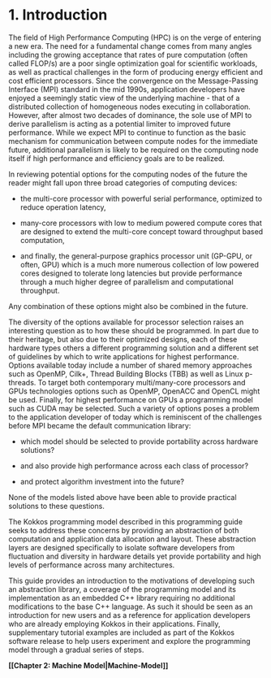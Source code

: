 
# 1. Introduction

The field of High Performance Computing (HPC) is on the verge of entering a new
era. The need for a fundamental change comes from many angles including the growing
acceptance that rates of pure computation (often called FLOP/s) are a poor single
optimization goal for scientific workloads, as well as practical challenges in the form
of producing energy efficient and cost efficient processors. Since the convergence on
the Message-Passing Interface (MPI) standard in the mid 1990s, application developers
have enjoyed a seemingly static view of the underlying machine - that of a distributed
collection of homogeneous nodes executing in collaboration. However, after almost two
decades of dominance, the sole use of MPI to derive parallelism is acting as a potential
limiter to improved future performance. While we expect MPI to continue to function
as the basic mechanism for communication between compute nodes for the immediate
future, additional parallelism is likely to be required on the computing node itself if high
performance and efficiency goals are to be realized.

In reviewing potential options for the computing nodes of the future the reader
might fall upon three broad categories of computing devices:

* the multi-core processor with powerful serial performance, optimized to reduce operation latency, 

* many-core processors with low to medium powered compute cores that are designed to extend the multi-core concept toward throughput based computation,

* and finally, the general-purpose graphics processor unit (GP-GPU, or often, GPU) which is a much more numerous collection of low powered cores designed to tolerate long latencies but provide performance through a much higher degree of parallelism and computational throughput. 

Any combination of these options might also be combined in the future.

The diversity of the options available for processor selection raises an interesting question as to how these should be programmed. In part due to their heritage, but also
due to their optimized designs, each of these hardware types others a different programming solution and a different set of guidelines by which to write applications for highest
performance. Options available today include a number of shared memory approaches
such as OpenMP, Cilk+, Thread Building Blocks (TBB) as well as Linux p-threads. To
target both contemporary multi/many-core processors and GPUs technologies options
such as OpenMP, OpenACC and OpenCL might be used. Finally, for highest performance 
on GPUs a programming model such as CUDA may be selected. Such a variety
of options poses a problem to the application developer of today which is reminiscent
of the challenges before MPI became the default communication library:

* which model should be selected to provide portability across hardware solutions?

* and also provide high performance across each class of processor?

* and protect algorithm investment into the future?

None of the models listed above have been able to provide practical solutions
to these questions.

The Kokkos programming model described in this programming guide seeks to address these concerns by providing an abstraction of both computation and application data allocation and layout. These abstraction layers are designed specifically to isolate software developers from fluctuation and diversity in hardware details yet provide portability and high levels of performance across many architectures.

This guide provides an introduction to the motivations of developing such an abstraction library, a coverage of the programming model and its implementation as an embedded C++ library requiring no additional modifications to the base C++ language. As such it should be seen as an introduction for new users and as a reference for application developers who are already employing Kokkos in their applications. Finally, supplementary tutorial examples are included as part of the Kokkos software release to help users experiment and explore the programming model through a gradual series of steps.

**[[Chapter 2: Machine Model|Machine-Model]]**